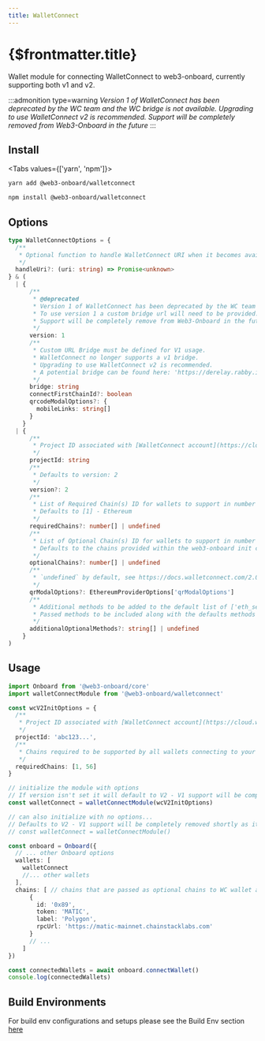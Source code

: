 ```yaml
---
title: WalletConnect
---
```


# {$frontmatter.title}

Wallet module for connecting WalletConnect to web3-onboard, currently supporting both v1 and v2.

:::admonition type=warning
_Version 1 of WalletConnect has been deprecated by the WC team and the WC bridge is not available. Upgrading to use WalletConnect v2 is recommended. Support will be completely removed from Web3-Onboard in the future_
:::

## Install

<Tabs values={['yarn', 'npm']}>
<TabPanel value="yarn">

```sh copy
yarn add @web3-onboard/walletconnect
```

  </TabPanel>
  <TabPanel value="npm">

```sh copy
npm install @web3-onboard/walletconnect
```

  </TabPanel>
</Tabs>

## Options

```typescript
type WalletConnectOptions = {
  /**
   * Optional function to handle WalletConnect URI when it becomes available
   */
  handleUri?: (uri: string) => Promise<unknown>
} & (
  | {
      /**
       * @deprecated
       * Version 1 of WalletConnect has been deprecated by the WC team and the WC bridge is not available.
       * To use version 1 a custom bridge url will need to be provided.
       * Support will be completely remove from Web3-Onboard in the future
       */
      version: 1
      /**
       * Custom URL Bridge must be defined for V1 usage. 
       * WalletConnect no longer supports a v1 bridge.
       * Upgrading to use WalletConnect v2 is recommended.
       * A potential bridge can be found here: 'https://derelay.rabby.io'
       */
      bridge: string
      connectFirstChainId?: boolean
      qrcodeModalOptions?: {
        mobileLinks: string[]
      }
    }
  | {
      /**
       * Project ID associated with [WalletConnect account](https://cloud.walletconnect.com)
       */
      projectId: string
      /**
       * Defaults to version: 2
       */
      version?: 2
      /**
       * List of Required Chain(s) ID for wallets to support in number format (integer or hex)
       * Defaults to [1] - Ethereum
       */
      requiredChains?: number[] | undefined
      /**
       * List of Optional Chain(s) ID for wallets to support in number format (integer or hex)
       * Defaults to the chains provided within the web3-onboard init chain property
       */
      optionalChains?: number[] | undefined
      /**
       * `undefined` by default, see https://docs.walletconnect.com/2.0/web/walletConnectModal/options
       */
      qrModalOptions?: EthereumProviderOptions['qrModalOptions']
      /**
       * Additional methods to be added to the default list of ['eth_sendTransaction',  'eth_signTransaction',  'personal_sign',  'eth_sign',  'eth_signTypedData',  'eth_signTypedData_v4']
       * Passed methods to be included along with the defaults methods - see https://docs.walletconnect.com/2.0/web/walletConnectModal/options
       */
      additionalOptionalMethods?: string[] | undefined
    }
)
```

## Usage

```typescript
import Onboard from '@web3-onboard/core'
import walletConnectModule from '@web3-onboard/walletconnect'

const wcV2InitOptions = {
  /**
   * Project ID associated with [WalletConnect account](https://cloud.walletconnect.com)
   */
  projectId: 'abc123...',
  /**
   * Chains required to be supported by all wallets connecting to your DApp
   */
  requiredChains: [1, 56]
}

// initialize the module with options
// If version isn't set it will default to V2 - V1 support will be completely removed shortly as it is deprecated
const walletConnect = walletConnectModule(wcV2InitOptions)

// can also initialize with no options...
// Defaults to V2 - V1 support will be completely removed shortly as it is deprecated
// const walletConnect = walletConnectModule()

const onboard = Onboard({
  // ... other Onboard options
  wallets: [
    walletConnect
    //... other wallets
  ],
  chains: [ // chains that are passed as optional chains to WC wallet after cleaning and parsing as number[]
      {
        id: '0x89',
        token: 'MATIC',
        label: 'Polygon',
        rpcUrl: 'https://matic-mainnet.chainstacklabs.com'
      }
      // ...
    ]
})

const connectedWallets = await onboard.connectWallet()
console.log(connectedWallets)
```

## Build Environments

For build env configurations and setups please see the Build Env section [here](/docs/modules/core#build-environments)
